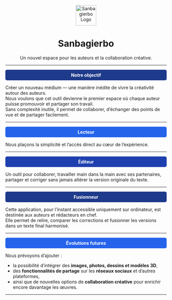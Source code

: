 <p align="center">
  <img src="app/favicon.ico" alt="Sanbagierbo
 Logo" width="64" height="64" />
</p>

<h1 align="center">Sanbagierbo
</h1>

<p align="center">
  Un nouvel espace pour les auteurs et la collaboration créative.
</p>

---

<div style="background-color:#1e3a8a; padding:8px; color:white; text-align:center; border-radius:5px;">
  <strong>Notre objectif</strong>
</div>

Créer un nouveau médium — une manière inédite de vivre la créativité autour des auteurs.  
Nous voulons que cet outil devienne le premier espace où chaque auteur puisse promouvoir et partager son travail.  
Sans complexité inutile, il permet de collaborer, d’échanger des points de vue et de partager facilement.

---

<div style="background-color:#2563eb; padding:8px; color:white; text-align:center; border-radius:5px;">
  <strong>Lecteur</strong>
</div>

Nous plaçons la simplicité et l’accès direct au cœur de l’expérience.

---

<div style="background-color:#1e40af; padding:8px; color:white; text-align:center; border-radius:5px;">
  <strong>Éditeur</strong>
</div>

Un outil pour collaborer, travailler main dans la main avec ses partenaires, partager et corriger sans jamais altérer la version originale du texte.

---

<div style="background-color:#1e3a8a; padding:8px; color:white; text-align:center; border-radius:5px;">
  <strong>Fusionneur</strong>
</div>

Cette application, pour l’instant accessible uniquement sur ordinateur, est destinée aux auteurs et rédacteurs en chef.  
Elle permet de relire, comparer les corrections et fusionner les versions dans un texte final harmonisé.

---

<div style="background-color:#2563eb; padding:8px; color:white; text-align:center; border-radius:5px;">
  <strong>Évolutions futures</strong>
</div>

Nous prévoyons d’ajouter :

- la possibilité d’intégrer des **images, photos, dessins et modèles 3D**,
- des **fonctionnalités de partage** sur les **réseaux sociaux** et d’autres plateformes,
- ainsi que de nouvelles options de **collaboration créative** pour enrichir encore davantage les œuvres.

---
